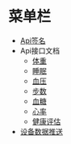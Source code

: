 <a name="98862a0f"></a>
# 菜单栏


- [Api签名](/develop-cloud/api/sign)
- Api接口文档
   - [体重](/develop-cloud/health/weight)
   - [睡眠](/develop-cloud/health/sleep)
   - [血压](/develop-cloud/health/bloodpressure)
   - [步数](/develop-cloud/health/step)
   - [血糖](/develop-cloud/health/bloodsugar)
   - [心率](/develop-cloud/health/heartrate)
   - [健康评估](/develop-cloud/health/estimate)
- [设备数据推送](/develop-cloud/health/push)

